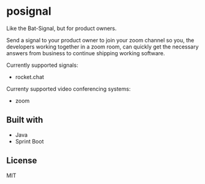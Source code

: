 # posignal

Like the Bat-Signal, but for product owners.

Send a signal to your product owner to join your zoom channel so you, the developers working together in a zoom room, can quickly get the necessary answers from business to continue shipping working software.

Currently supported signals:

- rocket.chat

Currenty supported video conferencing systems:

- zoom

## Built with

- Java
- Sprint Boot

## License

MIT

